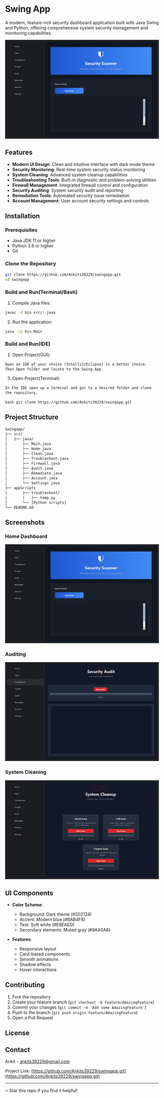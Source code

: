 # Swing App

A modern, feature-rich security dashboard application built with Java Swing and Python, offering comprehensive system security management and monitoring capabilities.

![Dashboard Screenshot](.gitignore/Homepage.png)

##  Features

- **Modern UI Design**: Clean and intuitive interface with dark mode theme
- **Security Monitoring**: Real-time system security status monitoring
- **System Cleaning**: Advanced system cleanup capabilities
- **Troubleshooting Tools**: Built-in diagnostic and problem-solving utilities
- **Firewall Management**: Integrated firewall control and configuration
- **Security Auditing**: System security audit and reporting
- **Remediation Tools**: Automated security issue remediation
- **Account Management**: User account security settings and controls

##  Installation

### Prerequisites
- Java JDK 11 or higher
- Python 3.8 or higher
- Git

### Clone the Repository
```bash
git clone https://github.com/Ankits39229/swingapp.git
cd swingapp
```

### Build and Run(Terminal/Bash)
1. Compile Java files:
```bash
javac -d bin src/*.java
```

2. Run the application:
```bash
java -cp bin Main
```

### Build and Run(IDE)
1. Open Project(GUI):
```
Open an IDE of your choice (IntelliJ/Eclipse) is a better choice.
Then Open folder and locate to the Swing App.
```
3. Open Project(Terminal):
```
In the IDE open up a terminal and got to a desired folder and clone the repository.
```
``bash
git clone https://github.com/Ankits39229/swingapp.git
``

##   Project Structure

```
Swingapp/
├── src/
│   ├── java/
│       ├── Main.java
│       ├── Home.java
│       ├── Clean.java
│       ├── Troubleshoot.java
│       ├── Firewall.java
│       ├── Audit.java
│       ├── Remediate.java
│       ├── Account.java
│       └── Settings.java
├── appScripts
|       ├── troubleshoot/
|       |   ├── temp.py
│       └── [Python scripts]
└── README.md
```

##  Screenshots

### Home Dashboard
![Home Page](.gitignore/Homepage.png)

### Auditing
![Audit Page](.gitignore/Audit_page.png)

### System Cleaning
![Cleanup Page](.gitignore/Cleanup_page.png)

##  UI Components

- **Color Scheme**:
  - Background: Dark theme (#202124)
  - Accent: Modern blue (#8AB4F8)
  - Text: Soft white (#E8EAED)
  - Secondary elements: Muted gray (#9AA0A6)

- **Features**:
  - Responsive layout
  - Card-based components
  - Smooth animations
  - Shadow effects
  - Hover interactions

##  Contributing

1. Fork the repository
2. Create your feature branch (`git checkout -b feature/AmazingFeature`)
3. Commit your changes (`git commit -m 'Add some AmazingFeature'`)
4. Push to the branch (`git push origin feature/AmazingFeature`)
5. Open a Pull Request

##  License

## Contact

Ankit - ankits39229@gmail.com

Project Link: [https://github.com/Ankits39229/swingapp.git](https://github.com/Ankits39229/swingapp.git)

---
⭐️ Star this repo if you find it helpful!
